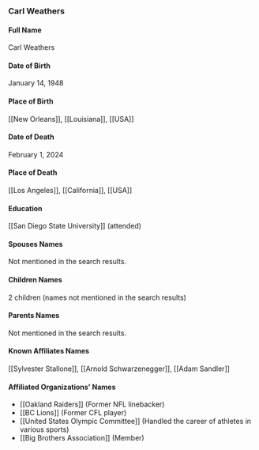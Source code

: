 ### Carl Weathers

#### Full Name

Carl Weathers

#### Date of Birth

January 14, 1948

#### Place of Birth

[[New Orleans]], [[Louisiana]], [[USA]]

#### Date of Death

February 1, 2024

#### Place of Death

[[Los Angeles]], [[California]], [[USA]]

#### Education

[[San Diego State University]] (attended)

#### Spouses Names

Not mentioned in the search results.

#### Children Names

2 children (names not mentioned in the search results)

#### Parents Names

Not mentioned in the search results.

#### Known Affiliates Names

[[Sylvester Stallone]], [[Arnold Schwarzenegger]], [[Adam Sandler]]

#### Affiliated Organizations' Names

- [[Oakland Raiders]] (Former NFL linebacker)
- [[BC Lions]] (Former CFL player)
- [[United States Olympic Committee]] (Handled the career of athletes in various sports)
- [[Big Brothers Association]] (Member)